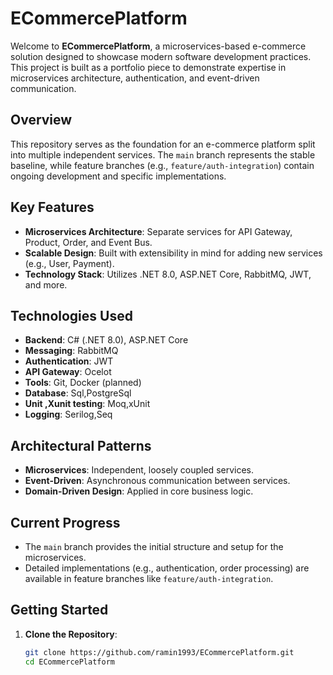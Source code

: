 # ECommercePlatform

Welcome to **ECommercePlatform**, a microservices-based e-commerce solution designed to showcase modern software development practices. This project is built as a portfolio piece to demonstrate expertise in microservices architecture, authentication, and event-driven communication.

## Overview
This repository serves as the foundation for an e-commerce platform split into multiple independent services. The `main` branch represents the stable baseline, while feature branches (e.g., `feature/auth-integration`) contain ongoing development and specific implementations.

## Key Features
- **Microservices Architecture**: Separate services for API Gateway, Product, Order, and Event Bus.
- **Scalable Design**: Built with extensibility in mind for adding new services (e.g., User, Payment).
- **Technology Stack**: Utilizes .NET 8.0, ASP.NET Core, RabbitMQ, JWT, and more.

## Technologies Used
- **Backend**: C# (.NET 8.0), ASP.NET Core
- **Messaging**: RabbitMQ
- **Authentication**: JWT
- **API Gateway**: Ocelot
- **Tools**: Git, Docker (planned)
- **Database**: Sql,PostgreSql
- **Unit ,Xunit testing**: Moq,xUnit
- **Logging**: Serilog,Seq

## Architectural Patterns
- **Microservices**: Independent, loosely coupled services.
- **Event-Driven**: Asynchronous communication between services.
- **Domain-Driven Design**: Applied in core business logic.

## Current Progress
- The `main` branch provides the initial structure and setup for the microservices.
- Detailed implementations (e.g., authentication, order processing) are available in feature branches like `feature/auth-integration`.

## Getting Started
1. **Clone the Repository**:
   ```bash
   git clone https://github.com/ramin1993/ECommercePlatform.git
   cd ECommercePlatform
